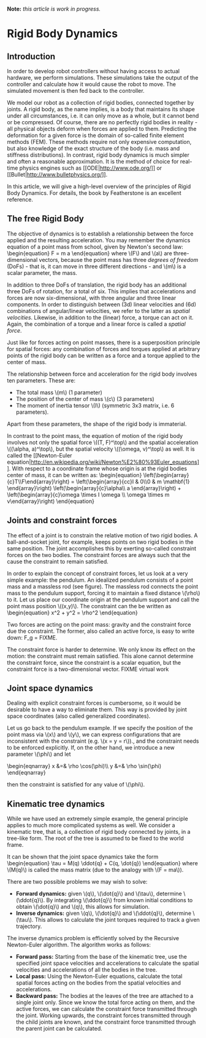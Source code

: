 __Note:__ _this article is work in progress._

Rigid Body Dynamics
===================

Introduction
------------

In order to develop robot controllers without having access to actual hardware, we perform simulations. These simulations take the output of the controller and calculate how it would cause the robot to move. The simulated movement is then fed back to the controller.

We model our robot as a collection of rigid bodies, connected together by joints. A rigid body, as the name implies, is a body that maintains its shape under all circumstances, i.e. it can only move as a whole, but it cannot bend or be compressed. Of course, there are no perfectly rigid bodies in reality - all physical objects deform when forces are applied to them. Predicting the deformation for a given force is the domain of so-called finite element methods (FEM). These methods require not only expensive computation, but also knowledge of the exact structure of the body (i.e. mass and stiffness distributions). In contrast, rigid body dynamics is much simpler and often a reasonable approximation. It is the method of choice for real-time physics engines such as [[ODE|http://www.ode.org/]] or [[Bullet|http://www.bulletphysics.org/]].

In this article, we will give a high-level overview of the principles of Rigid Body Dynamics. For details, the book by Featherstone is an excellent reference.

The free Rigid Body
-------------------

The objective of dynamics is to establish a relationship between the force applied and the resulting acceleration. You may remember the dynamics equation of a point mass from school, given by Newton's second law:
\begin{equation}
F = m a
\end{equation}
where \\(F\\) and \\(a\\) are three-dimensional vectors, because the point mass has three _degrees of freedom_ (DoFs) - that is, it can move in three different directions - and \\(m\\) is a scalar parameter, the mass.

In addition to three DoFs of translation, the rigid body has an additional three DoFs of rotation, for a total of six. This implies that accelerations and forces are now six-dimensional, with three angular and three linear components. In order to distinguish between (3d) linear velocities and (6d) combinations of angular/linear velocities, we refer to the latter as _spatial velocities_. Likewise, in addition to the (linear) force, a torque can act on it. Again, the combination of a torque and a linear force is called a _spatial force_.

Just like for forces acting on point masses, there is a superposition principle for spatial forces: any combination of forces and torques applied at arbitrary points of the rigid body can be written as a force and a torque applied to the center of mass.

The relationship between force and acceleration for the rigid body involves ten parameters. These are:</p>

* The total mass \\(m\\) (1 parameter)
* The position of the center of mass \\(c\\) (3 parameters)
* The moment of inertia tensor \\(I\\) (symmetric 3x3 matrix, i.e. 6 parameters).

Apart from these parameters, the shape of the rigid body is immaterial.

In contrast to the point mass, the equation of motion of the rigid body involves not only the spatial force \\((T, F)^\top\\) and the spatial acceleration \\((\alpha, a)^\top\\), but the spatial velocity \\((\omega, v)^\top\\) as well. It is called the [[Newton-Euler equation|http://en.wikipedia.org/wiki/Newton%E2%80%93Euler_equations]]. With respect to a coordinate frame whose origin is at the rigid bodies center of mass, it can be written as:
\begin{equation}
\left(\begin{array}{c}T\\\\F\end{array}\right) =
\left(\begin{array}{cc}I & 0\\\\0 & m \mathbf{1} \end{array}\right)
\left(\begin{array}{c}\alpha\\\\ a \end{array}\right) +
\left(\begin{array}{c}\omega \times I \omega  \\\\ \omega \times m v\end{array}\right)
\end{equation}

Joints and constraint forces
---------------------------

The effect of a joint is to constrain the relative motion of two rigid bodies. A ball-and-socket joint, for example, keeps points on two rigid bodies in the same position. The joint accomplishes this by exerting so-called constraint forces on the two bodies. The constraint forces are always such that the cause the constraint to remain satisfied.

In order to explain the concept of constraint forces, let us look at a very simple example: the pendulum. An idealized pendulum consists of a point mass and a massless rod (see figure). The massless rod connects the point mass to the pendulum support, forcing it to maintain a fixed distance \\(\rho\\) to it. Let us place our coordinate origin at the pendulum support and call the point mass position \\((x,y)\\). The constraint can the be written as
\begin{equation}
x^2 + y^2 = \rho^2
\end{equation}

Two forces are acting on the point mass: gravity and the constraint force due the constraint. The former, also called an active force, is easy to write down: F_g = FIXME.

The constraint force is harder to determine. We only know its effect on the motion: the constraint must remain satisfied. This alone cannot determine the constraint force, since the constraint is a scalar equation, but the constraint force is a two-dimensional vector. FIXME virtual work

Joint space dynamics
--------------------

Dealing with explicit constraint forces is cumbersome, so it would be desirable to have a way to eliminate them. This way is provided by joint space coordinates (also called generalized coordinates).

Let us go back to the pendulum example. If we specify the position of the point mass via \\(x\\) and \\(y\\), we can express configurations that are inconsistent with the constraint (e.g. \\(x = y = r\\))., and the constraint needs to be enforced explicitly. If, on the other hand, we introduce a new parameter \\(\phi\\) and let

\begin{eqnarray}
x &=& \rho \cos(\phi)\\\\
y &=& \rho \sin(\phi)
\end{eqnarray}

then the constraint is satisfied for any value of \\(\phi\\).

Kinematic tree dynamics
-----------------------

While we have used an extremely simple example, the general principle applies to much more complicated systems as well. We consider a kinematic tree, that is, a collection of rigid body connected by joints, in a tree-like form. The root of the tree is assumed to be fixed to the world frame.

It can be shown that the joint space dynamics take the form
\begin{equation}
\tau = M(q) \ddot{q} + C(q, \dot{q})
\end{equation}
where \\(M(q)\\) is called the mass matrix (due to the analogy with \\(F = ma\\)).

There are two possible problems we may wish to solve:

* __Forward dynamics:__ given \\(q\\), \\(\dot{q}\\) and \\(\tau\\), determine \\(\ddot{q}\\). By integrating \\(\ddot{q}\\) from known initial conditions to obtain \\(\dot{q}\\) and \\(q\\), this allows for simulation.
* __Inverse dynamics:__ given \\(q\\), \\(\dot{q}\\) and \\(\ddot{q}\\), determine \\(\tau\\). This allows to calculate the joint torques required to track a given trajectory.

The inverse dynamics problem is efficiently solved by the Recursive Newton-Euler algorithm. The algorithm works as follows:

* __Forward pass:__ Starting from the base of the kinematic tree, use the specified joint space velocities and accelerations to calculate the spatial velocities and accelerations of all the bodies in the tree.
* __Local pass:__ Using the Newton-Euler equations, calculate the total spatial forces acting on the bodies from the spatial velocities and accelerations.
* __Backward pass:__ The bodies at the leaves of the tree are attached to a single joint only. Since we know the total force acting on them, and the active forces, we can calculate the constraint force transmitted through the joint. Working upwards, the constraint forces transmitted through the child joints are known, and the constraint force transmitted through the parent joint can be calculated.
